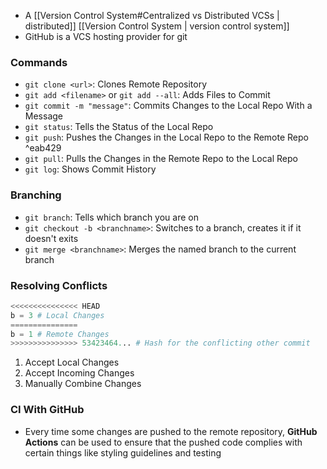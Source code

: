 - A [[Version Control System#Centralized vs Distributed VCSs | distributed]] [[Version Control System | version control system]] 
- GitHub is a VCS hosting provider for git

### Commands
- `git clone <url>`: Clones Remote Repository
- `git add <filename>` or `git add --all`: Adds Files to Commit
- `git commit -m "message"`: Commits Changes to the Local Repo With a Message
- `git status`: Tells the Status of the Local Repo
- `git push`: Pushes the Changes in the Local Repo to the Remote Repo ^eab429
- `git pull`: Pulls the Changes in the Remote Repo to the Local Repo
- `git log`: Shows Commit History

### Branching
- `git branch`: Tells which branch you are on
- `git checkout -b <branchname>`: Switches to a branch, creates it if it doesn't exits
- `git merge <branchname>`: Merges the named branch to the current branch

### Resolving Conflicts
```python
<<<<<<<<<<<<<<< HEAD
b = 3 # Local Changes
===============
b = 1 # Remote Changes
>>>>>>>>>>>>>>> 53423464... # Hash for the conflicting other commit
```
1. Accept Local Changes
2. Accept Incoming Changes
3. Manually Combine Changes
   
### CI With GitHub
- Every time some changes are pushed to the remote repository, **GitHub Actions** can be used to ensure that the pushed code complies with certain things like styling guidelines and testing
